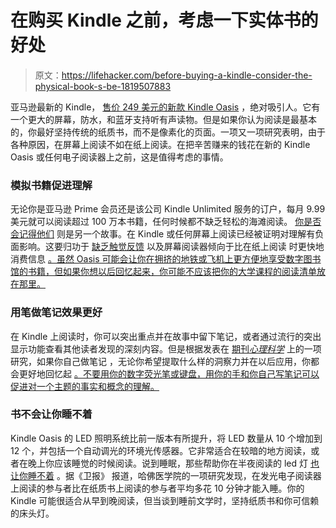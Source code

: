 # 在购买 Kindle 之前，考虑一下实体书的好处

> 原文：<https://lifehacker.com/before-buying-a-kindle-consider-the-physical-book-s-be-1819507883>

亚马逊最新的 Kindle， [售价 249 美元的新款 Kindle Oasis](https://gizmodo.com/amazons-sick-high-end-kindle-got-a-serious-overhaul-1819330183) ，绝对吸引人。它有一个更大的屏幕，防水，和蓝牙支持听有声读物。但是如果你认为阅读是最基本的，你最好坚持传统的纸质书，而不是像素化的页面。一项又一项研究表明，由于各种原因，在屏幕上阅读不如在纸上阅读。在把辛苦赚来的钱花在新的 Kindle Oasis 或任何电子阅读器上之前，这是值得考虑的事情。



### **模拟书籍促进理解**

无论你是亚马逊 Prime 会员还是该公司 Kindle Unlimited 服务的订户，每月 9.99 美元就可以阅读超过 100 万本书籍，任何时候都不缺乏轻松的海滩阅读。 [你是否会记得他们](https://www.theguardian.com/books/2014/aug/19/readers-absorb-less-kindles-paper-study-plot-ereader-digitisation) 则是另一个故事。在 Kindle 或任何屏幕上阅读已经被证明对理解有负面影响。这要归功于 [缺乏触觉反馈](https://www.washingtonpost.com/posteverything/wp/2015/01/12/the-case-against-kindle-why-reading-paper-books-is-better-for-your-mind-and-body/?utm_term=.7dcaf8fde93f) 以及屏幕阅读器倾向于比在纸上阅读 时更快地消费信息 [。虽然 Oasis 可能会让你在拥挤的地铁或飞机上更方便地享受数字图书馆的书籍，但如果你想以后回忆起来，你可能不应该把你的大学课程的阅读清单放在那里。](https://www.ncbi.nlm.nih.gov/pubmed/21443378)

### **用笔做笔记效果更好**

在 Kindle 上阅读时，你可以突出重点并在故事中留下笔记，或者通过流行的突出显示功能查看其他读者发现的深刻内容。但是根据发表在 [期刊*心理科学*](http://journals.sagepub.com/doi/abs/10.1177/0956797614524581) 上的一项研究，如果你自己做笔记 ，无论你希望提取什么样的洞察力并在以后应用，你都会更好地回忆起 [。不要用你的数字荧光笔或键盘，用你的手和你自己写笔记可以促进对一个主题的事实和概念的理解。](https://www.fastcodesign.com/3029713/the-best-way-to-remember-something-take-notes-by-hand)

### **书不会让你睡不着**

Kindle Oasis 的 LED 照明系统比前一版本有所提升，将 LED 数量从 10 个增加到 12 个，并包括一个自动调光的环境光传感器。它非常适合在较暗的地方阅读，或者在晚上你应该睡觉的时候阅读。说到睡眠，那些帮助你在半夜阅读的 led 灯 [也让你睡不着](https://lifehacker.com/will-night-modes-on-my-smartphone-or-tablet-actually-1766261703) 。据《卫报》 报道，哈佛医学院的一项研究发现，在发光电子阅读器上阅读的参与者比在纸质书上阅读的参与者平均多花 10 分钟才能入睡。你的 Kindle 可能很适合从早到晚阅读，但当谈到睡前文学时，坚持纸质书和你可信赖的床头灯。